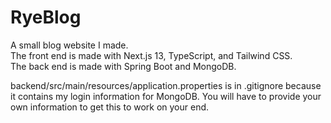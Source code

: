 # RyeBlog

A small blog website I made.  
The front end is made with Next.js 13, TypeScript, and Tailwind CSS.  
The back end is made with Spring Boot and MongoDB.  

backend/src/main/resources/application.properties is in .gitignore because it contains
my login information for MongoDB. You will have to provide your own information to get
this to work on your end.